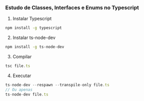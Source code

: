 ### Estudo de Classes, Interfaces e Enums no Typescript
1. Instalar Typescript
```bash
npm install -g typescript
```

2. Instalar ts-node-dev
```bash
npm install -g ts-node-dev
```

3. Compilar
```typescript
tsc file.ts
```

4. Executar
```typescript
ts-node-dev --respawn --transpile-only file.ts
// Ou apenas
ts-node-dev file.ts
```